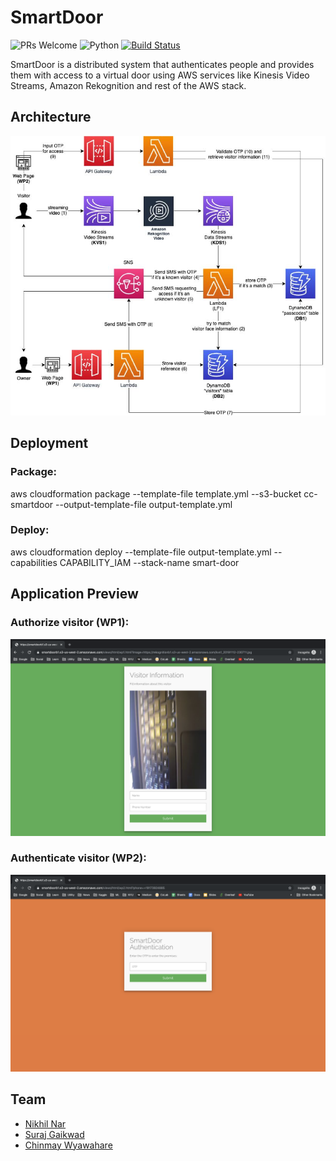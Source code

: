 # SmartDoor

![PRs Welcome](https://img.shields.io/badge/PRs-welcome-brightgreen) ![Python](https://upload.wikimedia.org/wikipedia/commons/3/34/Blue_Python_3.6_Shield_Badge.svg)
[![Build Status](https://travis-ci.org/usgs/nwisweb-tableau-data-connector.svg?branch=master)](https://travis-ci.org/usgs/nwisweb-tableau-data-connector)

SmartDoor is a distributed system that authenticates people and provides them with access to a virtual door using AWS services like Kinesis Video Streams, Amazon Rekognition and rest of the AWS stack.

## Architecture

![SmartDoor](https://github.com/NikhilNar/SmartDoor/blob/master/architecture.png)

## Deployment

### Package:
aws cloudformation package --template-file template.yml --s3-bucket cc-smartdoor --output-template-file output-template.yml

### Deploy:
aws cloudformation deploy --template-file output-template.yml --capabilities CAPABILITY_IAM --stack-name smart-door

## Application Preview

### Authorize visitor (WP1):

![Authorize-visitor](https://github.com/NikhilNar/SmartDoor/blob/master/authorize-visitor.png)

### Authenticate visitor (WP2): 

![Authenticate-visitor](https://github.com/NikhilNar/SmartDoor/blob/master/authenticate-visitor.png)

## Team

* [Nikhil Nar](https://github.com/NikhilNar)
* [Suraj Gaikwad](https://github.com/surajgovardhangaikwad)
* [Chinmay Wyawahare](https://github.com/gandalf1819)
